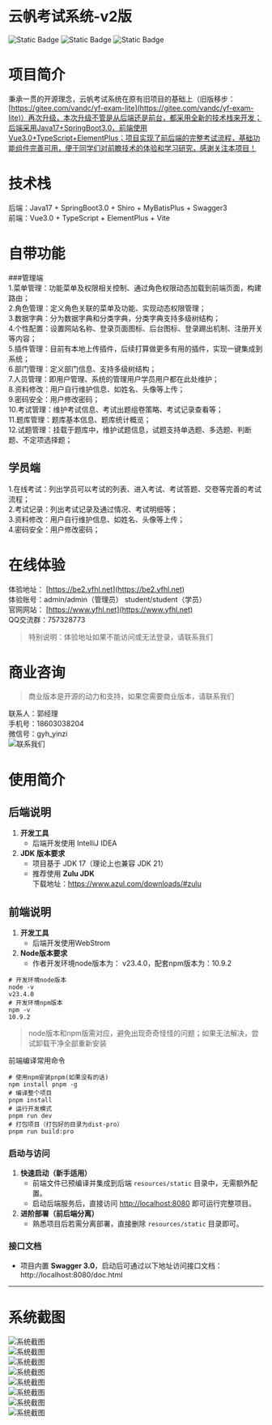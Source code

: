 # **云帆考试系统-v2版**

![Static Badge](https://img.shields.io/badge/Springboot-3.0-red)
![Static Badge](https://img.shields.io/badge/Vue-3.0-yellow)
![Static Badge](https://img.shields.io/badge/License-MIT-blue)



# 项目简介
秉承一贯的开源理念，云帆考试系统在原有旧项目的基础上（旧版移步：[https://gitee.com/vandc/yf-exam-lite](https://gitee.com/vandc/yf-exam-lite)）再次升级，本次升级不管是从后端还是前台，都采用全新的技术栈来开发；后端采用Java17+SpringBoot3.0，前端使用Vue3.0+TypeScript+ElementPlus；项目实现了前后端的完整考试流程，基础功能组件完善可用，便于同学们对前瞻技术的体验和学习研究，感谢关注本项目！  


# 技术栈
后端：Java17 + SpringBoot3.0 + Shiro + MyBatisPlus + Swagger3  
前端：Vue3.0 + TypeScript + ElementPlus + Vite   


# 自带功能  
###管理端  
1.菜单管理：功能菜单及权限相关控制、通过角色权限动态加载到前端页面，构建路由；  
2.角色管理：定义角色关联的菜单及功能、实现动态权限管理；  
3.数据字典：分为数据字典和分类字典，分类字典支持多级树结构；  
4.个性配置：设置网站名称、登录页面图标、后台图标、登录踢出机制、注册开关等内容；  
5.插件管理：目前有本地上传插件，后续打算做更多有用的插件，实现一键集成到系统；  
6.部门管理：定义部门信息、支持多级树结构；  
7.人员管理：即用户管理、系统的管理用户学员用户都在此处维护；  
8.资料修改：用户自行维护信息、如姓名、头像等上传；  
9.密码安全：用户修改密码；  
10.考试管理：维护考试信息、考试出题组卷策略、考试记录查看等；  
11.题库管理：题库基本信息、题库统计概览；  
12.试题管理：挂载于题库中，维护试题信息，试题支持单选题、多选题、判断题、不定项选择题；  

## 学员端  
1.在线考试：列出学员可以考试的列表、进入考试、考试答题、交卷等完善的考试流程；  
2.考试记录：列出考试记录及通过情况、考试明细等；  
3.资料修改：用户自行维护信息、如姓名、头像等上传；  
4.密码安全：用户修改密码；  

# 在线体验  
体验地址： [https://be2.yfhl.net](https://be2.yfhl.net)  
体验账号：admin/admin（管理员）  student/student（学员）  
官网网站： [https://www.yfhl.net](https://www.yfhl.net)    
QQ交流群：757328773  

> 特别说明：体验地址如果不能访问或无法登录，请联系我们    

 

# 商业咨询  

> 商业版本是开源的动力和支持，如果您需要商业版本，请联系我们  

联系人：郭经理  
手机号：18603038204  
微信号：gyh_yinzi    
![联系我们](https://cdn.yfhl.net/be2/q_dora.png)    



# 使用简介

## 后端说明

1. **开发工具**  
   - 后端开发使用 IntelliJ IDEA  
2. **JDK 版本要求**  
   - 项目基于 JDK 17（理论上也兼容 JDK 21）  
   - 推荐使用 **Zulu JDK**  
     下载地址：https://www.azul.com/downloads/#zulu  

## 前端说明
1. **开发工具**  
   - 后端开发使用WebStrom    
2. **Node版本要求**  
   - 作者开发环境node版本为： v23.4.0，配套npm版本为：10.9.2  

```she
# 开发环境node版本
node -v
v23.4.0
# 开发环境npm版本
npm -v
10.9.2
```

> node版本和npm版需对应，避免出现奇奇怪怪的问题；如果无法解决，尝试卸载干净全部重新安装  



前端编译常用命令  

```shell  
# 使用npm安装pnpm(如果没有的话)  
npm install pnpm -g  
# 编译整个项目  
pnpm install  
# 运行开发模式  
pnpm run dev  
# 打包项目（打包好的目录为dist-pro）  
pnpm run build:pro 
```



### 启动与访问  

1. **快速启动（新手适用）**  
   - 前端文件已预编译并集成到后端 `resources/static` 目录中，无需额外配置。  
   - 启动后端服务后，直接访问 [http://localhost:8080](http://localhost:8080/) 即可运行完整项目。   
2. **进阶部署（前后端分离）**  
   - 熟悉项目后若需分离部署，直接删除 `resources/static` 目录即可。  

### 接口文档    

- 项目内置 **Swagger 3.0**，启动后可通过以下地址访问接口文档：  
  http://localhost:8080/doc.html  



------



# 系统截图
![系统截图](https://cdn.yfhl.net/be2/s1.png)    
![系统截图](https://cdn.yfhl.net/be2/s2.png)   
![系统截图](https://cdn.yfhl.net/be2/s3.png)   
![系统截图](https://cdn.yfhl.net/be2/s4.png)   
![系统截图](https://cdn.yfhl.net/be2/s5.png)   
![系统截图](https://cdn.yfhl.net/be2/s6.png)   
![系统截图](https://cdn.yfhl.net/be2/s7.png)   
![系统截图](https://cdn.yfhl.net/be2/s8.png)   